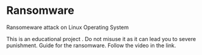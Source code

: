 # Ransomware
Ransomeware attack on Linux Operating System

This is an educational project . Do not misuse it as it can lead you to severe punishment.
Guide for the ransomware. Follow the video in the link.
